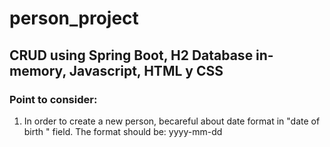 # **person_project**
##  CRUD using Spring Boot, H2 Database in-memory, Javascript, HTML y CSS
###   Point to consider:

1. In order to create a new person, becareful about date format in "date of birth " field. The format should be: yyyy-mm-dd
